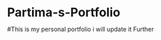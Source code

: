 # Partima-s-Portfolio
#This is my personal portfolio i will update it Further
<!DOCTYPE html>
<html lang="en">

<head>
    <meta charset="UTF-8">
    <meta http-equiv="X-UA-Compatible" content="IE=edge">
    <meta name="viewport" content="width=device-width, initial-scale=1.0">
    <title>Partima - Developer Portfolio</title>
    <link rel="preconnect" href="https://fonts.googleapis.com">
    <link rel="preconnect" href="https://fonts.gstatic.com" crossorigin>
    <link href="https://fonts.googleapis.com/css2?family=Poppins:ital,wght@1,200;1,500&display=swap" rel="stylesheet">
    <style>
        * {
            margin: 0;
            padding: 0;
        }

        body {
            background-color: rgb(0, 0, 33);
            color: aliceblue;
            font-family: 'Poppins', sans-serif;
        }

        nav {
            display: flex;
            justify-content: space-around;
            align-items: center;
            height: 80px;
            background-color: rgb(18, 18, 62);
        }

        nav ul {
            display: flex;
            justify-self: center;
        }

        nav ul li {
            list-style: none;
            margin: 0 23px;
        }

        nav ul li a {
            text-decoration: none;
            color: white;
        }

        nav ul li a:hover {
            color: rgb(155, 155, 236);
            font-size: 1.02rem;
        }

        main hr {
            border: 0;
            background: #9c97f1;
            height: 1.2px;
            margin: 60px 84px;
        }

        .left {
            font-size: 1.5rem;
        }

        .firstsection {
            display: flex;
            justify-content: space-around;
            align-items: center;
            margin: 100px 0;


        }

        .firstsection>div {
            width: 38%;

        }

        .leftsection {
            font-size: 3rem;
        }

        .leftsection .btn {
            padding: 12px;
            background: rgb(26 26 53);
            color: white;
            border-radius: 6px;
            font-size: 20px;
            cursor: pointer;
        }

        .leftsection .buttons {
            padding: 50px 0;
        }

        .rightsection img {
            width: 80%;
        }

        .purple {
            color: rgb(186, 133, 235);

        }

        .text-gray {
            color: gray;
        }

        #element {
            color: rgb(186, 133, 235);
        }

        .secondsection {
            max-width: 80vw;
            margin: auto;
            height: 80vh;
        }

        .secondsection h1 {
            font-size: 1.9rem;
        }

        .secondsection .box {
            background: white;
            width: 77vw;
            height: 2px;
            margin: 56px 0;
            display: flex;
        }

        .secondsection .vertical {
            height: 93px;
            width: 1px;
            background-color: white;
            margin: 0 12vw;

        }

        .image-top {
            width: 40px;
            position: relative;
            top: -50px;
            left: -9px;
        }

        .vertical-title {
            position: relative;
            top: 48px;
            width: 150px;
            font-size: 16px;

        }

        .vertical-desc {
            position: relative;
            top: 60px;
            color: gray;
            width: 150px;
            font-size: 11px;
        }

        footer {
            background-color: rgb(7, 2, 21);
        }

        .footer {
            display: flex;
            padding: 23px 122px;
            justify-content: space-evenly;
        }

        footer.ul {
            list-style: none;
        }

        .footer>div {
            width: 223px;
        }

        footer .footer-rights {
            text-align: center;
            color: gray;
            padding: 12px 0;
        }

        @media screen and (max-width: 1200px) {
            .box{
                flex-direction: column;
            }
            .vertical-title , .vertical-desc{
                left: 40px;
            }
            .secondsection .box{
                width: 50vw;
            }
            nav{
                flex-direction: column;
            }
            
            .secondsection .vertical{
                height: unset;
            }
            .firstsection {
                flex-direction: column-reverse;
            }
            .leftsection{
                width: 100% !important;
                display: flex;
                flex-direction: column;
                justify-content: center;
                align-items: center;
            }
            .rightsection{
                width: 700px !important;
                display: flex;
                justify-content: center;
            }
            .rightsection img{
                width: 45vw;
                margin-bottom: 73px;
            }
            .image-top{
                top: 100px;
            }
            .secondsection{
                max-width: 80vw;
                margin: auto;
                height: 141vh;
            }
            body{
                min-width: fit-content;
            }
            
        }
    </style>

</head>

<body>
    <header>
        <nav>
            <div class="left">Partima's Portfolio</div>
            <div class="right">
                <ul>
                    <li><a href="/">Home</a></li>
                    <li><a href="/">About</a></li>
                    <li><a href="/">Project</a></li>
                    <li><a href="/">Contact Me</a></li>
                </ul>
            </div>
        </nav>
    </header>

    <main>
        <section class="firstsection">
            <div class="leftsection">
                <div>Hi,My name is <span class="purple">Partima Jain.</span></div>
                <div>I am Passionate</div>
                <span id="element"></span>
                <div class="buttons">
                    <button class="btn">Download Resume</button>
                    <button class="btn">Visit Github</button>
                </div>
            </div>
            <div class="rightsection">
                <img src="/Users/partimajain/Downloads/pari.jpeg" alt="Pari image" width="150" height="500">
            </div>

        </section>
        <hr>
        <section class="secondsection">
            <span class="text-gray"> What I have Studied so far </span>
            <h1>Education</h1>
            <div class="box">
                <div class="vertical">
                    <img class="image-top" src="/Users/partimajain/Desktop/dav.png" alt="">
                    <div class="vertical-title">
                        10th From DAV School,Tohana(2019)
                    </div>
                    <div class="vertical-desc">
                        I scored 70% in my 10th-grade exams!.
                    </div>
                </div>
                <div class="vertical">
                    <img class="image-top" src="/Users/partimajain/Desktop/rigveda.png" alt="">
                    <div class="vertical-title">
                        12th From Rigveda International School,Tohana(2021)
                    </div>
                    <div class="vertical-desc">
                        I scored 76% in my 12th-grade exams!..
                    </div>
                </div>
                <div class="vertical">
                    <img class="image-top" src="/Users/partimajain/Desktop/cgc.png" alt="">
                    <div class="vertical-title">
                        Btech(AiMl) From CGC,Jhanjheri(2021-2025)
                    </div>
                    <div class="vertical-desc">
                        I aced the previous semester with an 86% (4th Sem).
                    </div>
                </div>

            </div>
        </section>
    </main>
    <footer>
        <div class="footer">
            <div class="footer-first">
                Partima's Portfolio
            </div>
            <div class="footer-second">
                <ul>
                    <li>Home</li>
                    <li>About</li>
                    <li>Project</li>
                    <li>contact</li>
                </ul>
            </div>
            <div class="footer-third"></div>
            <div class="footer-fourth"></div>
        </div>
        <div class="footer-rights">
            Copyright &#169;partimasportfolio.com | All rights reserved
        </div>
    </footer>

    <script src="https://unpkg.com/typed.js@2.1.0/dist/typed.umd.js"></script>
    <script>
        var typed = new Typed('#element', {
            strings: ['Software Developer.', 'Full Stack Developer.'],
            typeSpeed: 50,
        });
    </script>
</body>

</html>
